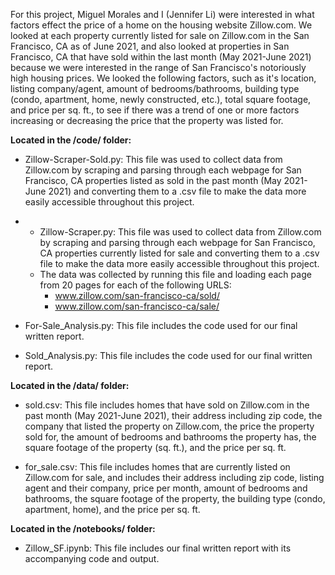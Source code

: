 For this project, Miguel Morales and I (Jennifer Li) were interested in what factors effect the price of a home on the housing website Zillow.com. We looked at each property currently listed for sale on Zillow.com in the San Francisco, CA as of June 2021, and also looked at properties in San Francisco, CA that have sold within the last month (May 2021-June 2021) because we were interested in the range of San Francisco's notoriously high housing prices. We looked the following factors, such as it's location, listing company/agent, amount of bedrooms/bathrooms, building type (condo, apartment, home, newly constructed, etc.), total square footage, and price per sq. ft., to see if there was a trend of one or more factors increasing or decreasing the price that the property was listed for.

**Located in the /code/ folder:**

* Zillow-Scraper-Sold.py: This file was used to collect data from Zillow.com by scraping and parsing through each webpage for San Francisco, CA properties listed as sold in the past month (May 2021-June 2021) and converting them to a .csv file to make the data more easily accessible throughout this project.
* * Zillow-Scraper.py: This file was used to collect data from Zillow.com by scraping and parsing through each webpage for San Francisco, CA properties currently listed for sale and converting them to a .csv file to make the data more easily accessible throughout this project.
  * The data was collected by running this file and loading each page from 20 pages for each of the following URLS:
    * www.zillow.com/san-francisco-ca/sold/
    * www.zillow.com/san-francisco-ca/sale/

* For-Sale_Analysis.py: This file includes the code used for our final written report.
* Sold_Analysis.py: This file includes the code used for our final written report.

**Located in the /data/ folder:**

* sold.csv: This file includes homes that have sold on Zillow.com in the past month (May 2021-June 2021), their address including zip code, the company that listed the property on Zillow.com, the price the property sold for, the amount of bedrooms and bathrooms the property has, the square footage of the property (sq. ft.), and the price per sq. ft.

* for_sale.csv: This file includes homes that are currently listed on Zillow.com for sale, and includes their address including zip code, listing agent and their company, price per month, amount of bedrooms and bathrooms, the square footage of the property, the building type (condo, apartment, home), and the price per sq. ft.

**Located in the /notebooks/ folder:**

* Zillow_SF.ipynb: This file includes our final written report with its accompanying code and output.
